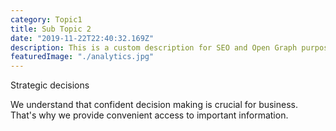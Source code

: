 ```yaml
---
category: Topic1
title: Sub Topic 2
date: "2019-11-22T22:40:32.169Z"
description: This is a custom description for SEO and Open Graph purposes, rather than the default generated excerpt. Simply add a description field to the frontmatter.
featuredImage: "./analytics.jpg"
---
```


Strategic decisions

We understand that confident decision making is crucial for business. That's why we provide convenient access to important information.
